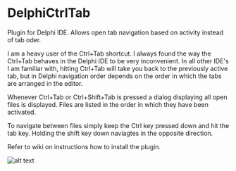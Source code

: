 # DelphiCtrlTab
Plugin for Delphi IDE. Allows open tab navigation based on activity instead of tab oder.

I am a heavy user of the Ctrl+Tab shortcut. I always found the way the Ctrl+Tab behaves in the Delphi IDE to be very inconvenient.
In all other IDE's I am familiar with, hitting Ctrl+Tab will take you back to the previously active tab, but in Delphi navigation order depends on the order in which the tabs are arranged in the editor.

Whenever Ctrl+Tab or Ctrl+Shift+Tab is pressed a dialog displaying all open files is displayed.
Files are listed in the order in which they have been activated.

To navigate between files simply keep the Ctrl key pressed down and hit the tab key. Holding the shift key down naviagtes in the opposite direction.

Refer to wiki on instructions how to install the plugin.

![alt text](https://github.com/santiagoIT/DelphiCtrlTab/blob/master/docs/images/DelphiCtrlTab.jpg)


